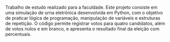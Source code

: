 Trabalho de estudo realizado para a faculdade.
Este projeto consiste em uma simulação de urna eletrônica desenvolvida em Python, com o objetivo de praticar lógica de programação, manipulação de variáveis e estruturas de repetição. O código permite registrar votos para quatro candidatos, além de votos nulos e em branco, e apresenta o resultado final da eleição com percentuais.
